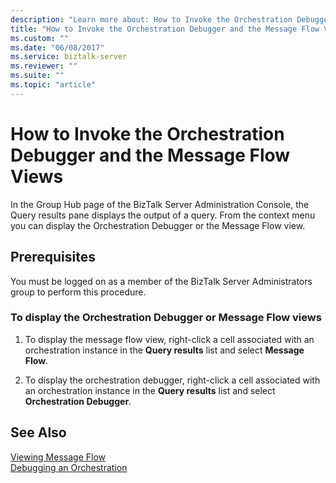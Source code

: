 ```yaml
---
description: "Learn more about: How to Invoke the Orchestration Debugger and the Message Flow Views"
title: "How to Invoke the Orchestration Debugger and the Message Flow Views"
ms.custom: ""
ms.date: "06/08/2017"
ms.service: biztalk-server
ms.reviewer: ""
ms.suite: ""
ms.topic: "article"
---
```

# How to Invoke the Orchestration Debugger and the Message Flow Views
In the Group Hub page of the BizTalk Server Administration Console, the Query results pane displays the output of a query. From the context menu you can display the Orchestration Debugger or the Message Flow view.  
  
## Prerequisites  
 You must be logged on as a member of the BizTalk Server Administrators group to perform this procedure.  
  
### To display the Orchestration Debugger or Message Flow views  
  
1.  To display the message flow view, right-click a cell associated with an orchestration instance in the **Query results** list and select **Message Flow**.  
  
2.  To display the orchestration debugger, right-click a cell associated with an orchestration instance in the **Query results** list and select **Orchestration Debugger**.  
  
## See Also  
 [Viewing Message Flow](../core/viewing-message-flow.md)   
 [Debugging an Orchestration](../core/debugging-an-orchestration.md)
